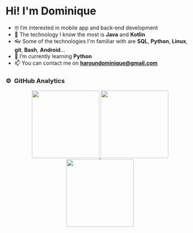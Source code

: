 # Hi! I'm Dominique

- 🤓 I’m interested in mobile app and back-end development
- 💪 The technology I know the most is **Java** and **Kotlin**
- 👓 Some of the technologies I'm familiar with are **SQL**, **Python**, **Linux**, **git**, **Bash**, **Android**...
- 🔎 I’m currently learning **Python**
- 📫 You can contact me on **haroundominique@gmail.com**

### ⚙️ &nbsp;GitHub Analytics
<p align="center">
<a href="https://github.com/HarounDominique">
  <img height="180em" src="https://github-readme-stats-eight-theta.vercel.app/api?username=HarounDominique&show_icons=true&theme=onedark&include_all_commits=true&count_private=true"/>
  <img height="180em" src="https://github-readme-stats-eight-theta.vercel.app/api/top-langs/?username=HarounDominique&layout=compact&langs_count=8&layout=donut-vertical&theme=onedark"/>
  <img height="180em" src="https://github-readme-stats.vercel.app/api/top-langs/?username=HarounDominique&hide_progress=true&theme=onedark"/>
</a>
</p>

<!---
HarounDominique/HarounDominique is a ✨ special ✨ repository because its `README.md` (this file) appears on your GitHub profile.
You can click the Preview link to take a look at your changes.
--->
